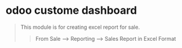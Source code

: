 # odoo custome dashboard
> This module is for creating excel report for sale.
>> From Sale --> Reporting  --> Sales Report in Excel Format
